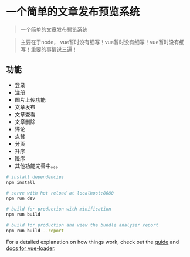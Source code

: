 # 一个简单的文章发布预览系统

> 一个简单的文章发布预览系统

>主要在于node，
>vue暂时没有细写！vue暂时没有细写！vue暂时没有细写！重要的事情说三遍！

## 功能
- 登录
- 注册
- 图片上传功能
- 文章发布
- 文章查看
- 文章删除
- 评论
- 点赞
- 分页
- 升序
- 降序
- 其他功能完善中。。。


``` bash
# install dependencies
npm install

# serve with hot reload at localhost:8080
npm run dev

# build for production with minification
npm run build

# build for production and view the bundle analyzer report
npm run build --report
```

For a detailed explanation on how things work, check out the [guide](http://vuejs-templates.github.io/webpack/) and [docs for vue-loader](http://vuejs.github.io/vue-loader).
